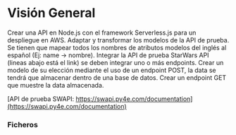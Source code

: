 # Visión General

Crear una API en Node.js con el framework Serverless.js para un despliegue en AWS.
Adaptar y transformar los modelos de la API de prueba. Se tienen que mapear todos los nombres de atributos modelos del inglés al español (Ej: name -> nombre).
Integrar la API de prueba StarWars API (lineas abajo está el link) se deben integrar uno o más endpoints.
Crear un modelo de su elección mediante el uso de un endpoint POST, la data se tendrá que almacenar dentro de una base de datos.
Crear un endpoint GET que muestre la data almacenada.


[API de prueba SWAPI: https://swapi.py4e.com/documentation](https://swapi.py4e.com/documentation)

### Ficheros

